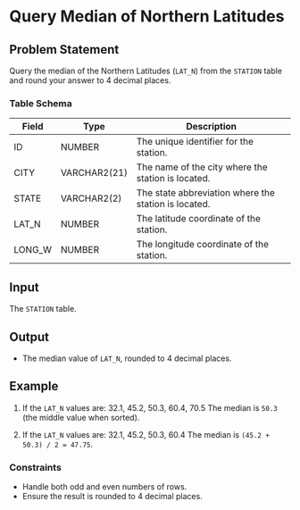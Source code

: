 # Query Median of Northern Latitudes

## Problem Statement
Query the median of the Northern Latitudes (`LAT_N`) from the `STATION` table and round your answer to 4 decimal places.

### Table Schema

| Field   | Type         | Description                                      |
|---------|--------------|--------------------------------------------------|
| ID      | NUMBER       | The unique identifier for the station.           |
| CITY    | VARCHAR2(21) | The name of the city where the station is located.|
| STATE   | VARCHAR2(2)  | The state abbreviation where the station is located.|
| LAT_N   | NUMBER       | The latitude coordinate of the station.          |
| LONG_W  | NUMBER       | The longitude coordinate of the station.         |

## Input
The `STATION` table.

## Output
- The median value of `LAT_N`, rounded to 4 decimal places.

## Example
1. If the `LAT_N` values are: 32.1, 45.2, 50.3, 60.4, 70.5
The median is `50.3` (the middle value when sorted).

2. If the `LAT_N` values are: 32.1, 45.2, 50.3, 60.4
The median is `(45.2 + 50.3) / 2 = 47.75`.

### Constraints
- Handle both odd and even numbers of rows.
- Ensure the result is rounded to 4 decimal places.
